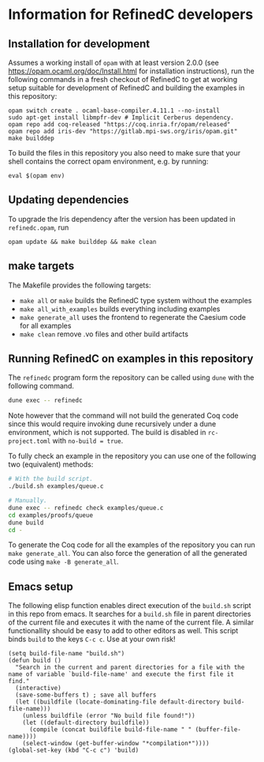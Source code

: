 # Information for RefinedC developers

## Installation for development

Assumes a working install of `opam` with at least version 2.0.0 (see
https://opam.ocaml.org/doc/Install.html for installation
instructions), run the following commands in a fresh checkout of
RefinedC to get at working setup suitable for development of RefinedC
and building the examples in this repository:

```
opam switch create . ocaml-base-compiler.4.11.1 --no-install
sudo apt-get install libmpfr-dev # Implicit Cerberus dependency.
opam repo add coq-released "https://coq.inria.fr/opam/released"
opam repo add iris-dev "https://gitlab.mpi-sws.org/iris/opam.git"
make builddep
```

To build the files in this repository you also need to make sure that
your shell contains the correct opam environment, e.g. by running:
```
eval $(opam env)
```

## Updating dependencies

To upgrade the Iris dependency after the version has been updated in
`refinedc.opam`, run
```
opam update && make builddep && make clean
```

## make targets

The Makefile provides the following targets:

- `make all` or `make` builds the RefinedC type system without the examples
- `make all_with_examples` builds everything including examples
- `make generate_all` uses the frontend to regenerate the Caesium code
  for all examples
- `make clean` remove .vo files and other build artifacts

## Running RefinedC on examples in this repository

The `refinedc` program form the repository can be called using `dune` with the
following command.
```bash
dune exec -- refinedc
```
Note however that the command will not build the generated Coq code since this
would require invoking dune recursively under a dune environment, which is not
supported. The build is disabled in `rc-project.toml` with `no-build = true`.

To fully check an example in the repository you can use one of the following
two (equivalent) methods:
```bash
# With the build script.
./build.sh examples/queue.c

# Manually.
dune exec -- refinedc check examples/queue.c
cd examples/proofs/queue
dune build
cd -
```

To generate the Coq code for all the examples of the repository you can run
`make generate_all`. You can also force the generation of all the generated
code using `make -B generate_all`.

## Emacs setup

The following elisp function enables direct execution of the `build.sh` script in this repo from emacs.
It searches for a `build.sh` file in parent directories of the current file and executes it with the name
of the current file. A similar functionallity should be easy to add to other editors as well.
This script binds `build` to the keys `C-c c`. Use at your own risk!

```elisp
(setq build-file-name "build.sh")
(defun build ()
  "Search in the current and parent directories for a file with the name of variable `build-file-name' and execute the first file it find."
  (interactive)
  (save-some-buffers t) ; save all buffers
  (let ((buildfile (locate-dominating-file default-directory build-file-name)))
    (unless buildfile (error "No build file found!"))
    (let ((default-directory buildfile))
      (compile (concat buildfile build-file-name " " (buffer-file-name))))
    (select-window (get-buffer-window "*compilation*"))))
(global-set-key (kbd "C-c c") 'build)
```

